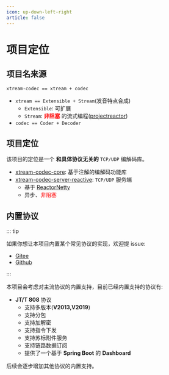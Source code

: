 ```yaml
---
icon: up-down-left-right
article: false
---
```


# 项目定位

## 项目名来源

`xtream-codec == xtream + codec`

- `xtream == Extensible + Stream`(发音特点合成)
    - `Extensible`: 可扩展
    - `Stream`: <span style="color:red;font-weight:bold;">非阻塞</span>
      的流式编程([projectreactor](https://projectreactor.io))
- `codec == Coder + Decoder`

## 项目定位

该项目的定位是一个 **和具体协议无关的** `TCP/UDP` 编解码库。

- [xtream-codec-core](/guide/core/quick-start/intro.md): 基于注解的编解码功能库
- [xtream-codec-server-reactive](/guide/server/quick-start/terminology.md): `TCP/UDP` 服务端
    - 基于 [ReactorNetty](https://projectreactor.io/)
    - 异步、<span style="color:red;">非阻塞</span>

## 内置协议

::: tip

如果你想让本项目内置某个常见协议的实现，欢迎提 issue:

- [Gitee](https://gitee.com/hylexus/xtream-codec/issues)
- [Github](https://github.com/hylexus/xtream-codec/issues)

:::

本项目会考虑对主流协议的内置支持，目前已经内置支持的协议有:

- **JT/T 808** 协议
    - 支持多版本(**V2013,V2019**)
    - 支持分包
    - 支持加解密
    - 支持指令下发
    - 支持苏标附件服务
    - 支持链路数据订阅
    - 提供了一个基于 **Spring Boot** 的 **Dashboard**

后续会逐步增加其他协议的内置支持。

